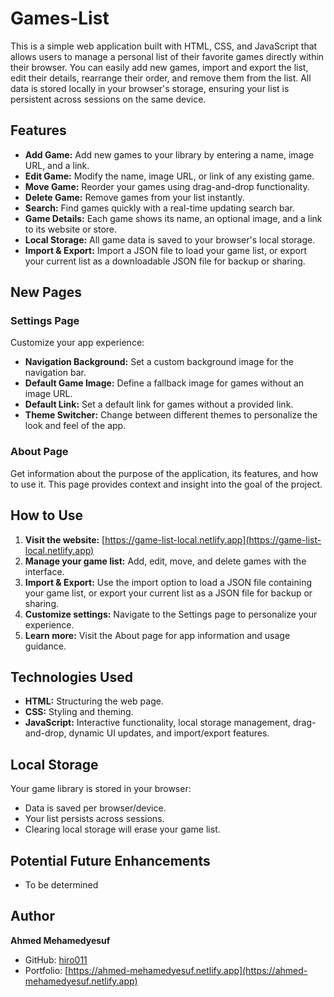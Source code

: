 # Games-List

This is a simple web application built with HTML, CSS, and JavaScript that allows users to manage a personal list of their favorite games directly within their browser. You can easily add new games, import and export the list, edit their details, rearrange their order, and remove them from the list. All data is stored locally in your browser's storage, ensuring your list is persistent across sessions on the same device.

## Features

- **Add Game:** Add new games to your library by entering a name, image URL, and a link.
- **Edit Game:** Modify the name, image URL, or link of any existing game.
- **Move Game:** Reorder your games using drag-and-drop functionality.
- **Delete Game:** Remove games from your list instantly.
- **Search:** Find games quickly with a real-time updating search bar.
- **Game Details:** Each game shows its name, an optional image, and a link to its website or store.
- **Local Storage:** All game data is saved to your browser's local storage.
- **Import & Export:** Import a JSON file to load your game list, or export your current list as a downloadable JSON file for backup or sharing.

## New Pages

### Settings Page

Customize your app experience:

- **Navigation Background:** Set a custom background image for the navigation bar.
- **Default Game Image:** Define a fallback image for games without an image URL.
- **Default Link:** Set a default link for games without a provided link.
- **Theme Switcher:** Change between different themes to personalize the look and feel of the app.

### About Page

Get information about the purpose of the application, its features, and how to use it. This page provides context and insight into the goal of the project.

## How to Use

1. **Visit the website:** [https://game-list-local.netlify.app](https://game-list-local.netlify.app)
2. **Manage your game list:** Add, edit, move, and delete games with the interface.
3. **Import & Export:** Use the import option to load a JSON file containing your game list, or export your current list as a JSON file for backup or sharing.  
4. **Customize settings:** Navigate to the Settings page to personalize your experience.
5. **Learn more:** Visit the About page for app information and usage guidance.

## Technologies Used

- **HTML:** Structuring the web page.
- **CSS:** Styling and theming. 
- **JavaScript:** Interactive functionality, local storage management, drag-and-drop, dynamic UI updates, and import/export features.

## Local Storage

Your game library is stored in your browser:

- Data is saved per browser/device.
- Your list persists across sessions.
- Clearing local storage will erase your game list.

## Potential Future Enhancements

- To be determined

## Author

**Ahmed Mehamedyesuf**  
- GitHub: [hiro011](https://github.com/hiro011)  
- Portfolio: [https://ahmed-mehamedyesuf.netlify.app](https://ahmed-mehamedyesuf.netlify.app)
